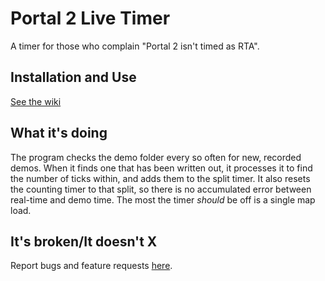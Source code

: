 Portal 2 Live Timer
===================

A timer for those who complain "Portal 2 isn't timed as RTA".

Installation and Use
--------------------
[See the wiki][wiki]

What it's doing
---------------
The program checks the demo folder every so often for new, recorded demos.  When it finds one that has been written out, it processes it to find the number of ticks within, and adds them to the split timer.  It also resets the counting timer to that split, so there is no accumulated error between real-time and demo time.  The most the timer *should* be off is a single map load.
    
It's broken/It doesn't X
------------------------
Report bugs and feature requests [here][issues].

[issues]: https://bitbucket.org/nick_timkovich/portal-2-live-timer/issues
[wiki]: https://bitbucket.org/nick_timkovich/portal-2-live-timer/wiki
